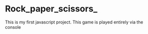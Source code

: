 # Rock_paper_scissors_
This is my first javascript project. This game is played entirely via the console
